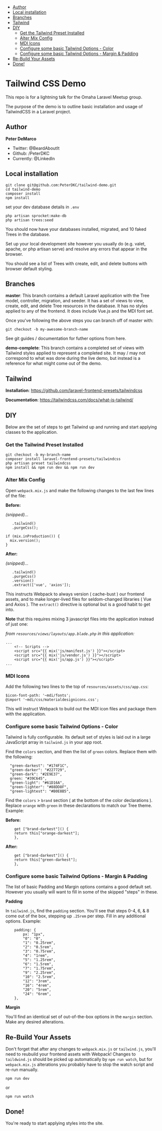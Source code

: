 <!-- MarkdownTOC autolink="true" brackets="round" autoanchor="true" levels="2,3" -->

- [Author](#author)
- [Local installation](#local-installation)
- [Branches](#branches)
- [Tailwind](#tailwind)
- [DIY](#diy)
  - [Get the Tailwind Preset Installed](#get-the-tailwind-preset-installed)
  - [Alter Mix Config](#alter-mix-config)
  - [MDI Icons](#mdi-icons)
  - [Configure some basic Tailwind Options - Color](#configure-some-basic-tailwind-options---color)
  - [Configure some basic Tailwind Options - Margin & Padding](#configure-some-basic-tailwind-options---margin--padding)
- [Re-Build Your Assets](#re-build-your-assets)
- [Done!](#done)

<!-- /MarkdownTOC -->

<a id="tailwind-css-demo"></a>
# Tailwind CSS Demo

This repo is for a lightning talk for the Omaha Laravel Meetup group.

The purpose of the demo is to outline basic installation and usage of TailwindCSS in a Laravel project.

<a id="author"></a>
## Author

**Peter DeMarco**

- Twitter: @BeardAboutIt
- Github: /PeterDKC
- Currently: @LinkedIn

<a id="local-installation"></a>
## Local installation

    git clone git@github.com:PeterDKC/tailwind-demo.git
    cd tailwind-demo
    composer install
    npm install

set your dev database details in `.env`

    php artisan sprocket:make-db
    php artisan trees:seed

You should now have your databases installed, migrated, and 10 faked Trees in the database.

Set up your local development site however you usually do (e.g. valet, apache, or php artisan serve) and resolve any errors that appear in the browser.

You should see a list of Trees with create, edit, and delete buttons with browser default styling.

<a id="branches"></a>
## Branches

**master**: This branch contains a default Laravel application with the Tree model, controller, migration, and seeder. It has a set of views to view, create, edit, and delete Tree resources in the database. It has no styles applied to any of the frontend. It does include Vue.js and the MDI font set.

Once you've following the above steps you can branch off of master with:

`git checkout -b my-awesome-branch-name`

See git guides / documentation for futher options from here.

**demo-complete**: This branch contains a completed set of views with Tailwind styles applied to represent a completed site. It may / may not correspond to what was done during the live demo, but instead is a reference for what might come out of the demo.

<a id="tailwind"></a>
## Tailwind

**Installation**: https://github.com/laravel-frontend-presets/tailwindcss

**Documentation**: https://tailwindcss.com/docs/what-is-tailwind/

<a id="diy"></a>
## DIY

Below are the set of steps to get Tailwind up and running and start applying classes to the application.

<a id="get-the-tailwind-preset-installed"></a>
### Get the Tailwind Preset Installed

    git checkout -b my-branch-name
    composer install laravel-frontend-presets/tailwindcss
    php artisan preset tailwindcss
    npm install && npm run dev && npm run dev

<a id="alter-mix-config"></a>
### Alter Mix Config

Open `webpack.mix.js` and make the following changes to the last few lines of the file:

**Before:**

*(snipped)...*
```
   .tailwind()
   .purgeCss();

if (mix.inProduction()) {
  mix.version();
}
```

**After:**

*(snipped)...*
```
   .tailwind()
   .purgeCss()
   .version()
   .extract(['vue', 'axios']);
```

This instructs Webpack to always version ( cache-bust ) our frontend assets, and to make longer-lived files for seldom-changed libraries ( Vue and Axios ). The `extract()` directive is optional but is a good habit to get into.

**Note** that this requires mixing 3 javascript files into the application instead of just one:

*from `resources/views/layouts/app.blade.php` in this application:*

```
...
    <!-- Scripts -->
    <script src="{{ mix('js/manifest.js') }}"></script>
    <script src="{{ mix('js/vendor.js') }}"></script>
    <script src="{{ mix('js/app.js') }}"></script>
...
```

<a id="mdi-icons"></a>
### MDI Icons

Add the following two lines to the top of `resources/assets/css/app.css`:

```
$icon-font-path: '~mdi/fonts';
@import '~mdi/css/materialdesignicons.css';
```

This will instruct Webpack to build out the MDI icon files and package them with the application.

<a id="configure-some-basic-tailwind-options---color"></a>
### Configure some basic Tailwind Options - Color

Tailwind is fully configurable. Its default set of styles is laid out in a large JavaScript array in `tailwind.js` in your app root.

Find the `colors` section, and then the list of `green` colors. Replace them with the following:

```
  "green-darkest": "#174F1C",
  "green-darker": "#227729",
  "green-dark": "#2E9E37",
  green: "#39C645",
  "green-light": "#61D16A",
  "green-lighter": "#88DD8F",
  "green-lightest": "#B0E8B5",
```

Find the `colors` > `brand` section ( at the bottom of the color declarations ). Replace `orange` with `green` in these declarations to match our Tree theme. Example:

**Before:**

```
    get ["brand-darkest"]() {
    return this["orange-darkest"];
    },
```

**After:**

```
    get ["brand-darkest"]() {
    return this["green-darkest"];
    },
```

<a id="configure-some-basic-tailwind-options---margin--padding"></a>
### Configure some basic Tailwind Options - Margin & Padding

The list of basic Padding and Margin options contains a good default set. However you usually will want to fill in some of the skipped "steps" in these.

**Padding**

In `tailwind.js`, find the `padding` section. You'll see that steps 0-4, 6, & 8 come out of the box, stepping up `.25rem` per step. Fill in any additional options. Example:

```
    padding: {
        px: "1px",
        "0": "0",
        "1": "0.25rem",
        "2": "0.5rem",
        "3": "0.75rem",
        "4": "1rem",
        "5": "1.25rem",
        "6": "1.5rem",
        "7": "1.75rem",
        "9": "2.25rem",
        "10": "2.5rem",
        "12": "3rem",
        "16": "4rem",
        "20": "5rem",
        "24": "6rem",
    },
```

**Margin**

You'll find an identical set of out-of-the-box options in the `margin` section. Make any desired alterations.

<a id="re-build-your-assets"></a>
## Re-Build Your Assets

Don't forget that after any changes to `webpack.mix.js` or `tailwind.js`, you'll need to reubuild your frontend assets with Webpack! Changes to `taildwind.js` should be picked up automatically by `npm run watch`, but for `webpack.mix.js` alterations you probably have to stop the watch script and re-run manually.

    npm run dev

or

    npm run watch

<a id="done"></a>
## Done!

You're ready to start applying styles into the site.
